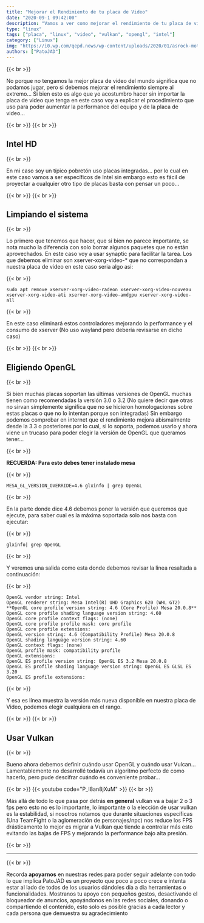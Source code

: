 ```yaml
---
title: "Mejorar el Rendimiento de tu placa de Video"
date: "2020-09-1 09:42:00"
description: "Vamos a ver como mejorar el rendimiento de tu placa de video en este caso con ejemplo de una Intel UHD"
type: "linux"
tags: ["placa", "linux", "video", "vulkan", "opengl", "intel"]
category: ["Linux"]
img: "https://i0.wp.com/qepd.news/wp-content/uploads/2020/01/asrock-mother.jpg?fit=600%2C300&ssl=1"
authors: ["PatoJAD"]
---
```


{{< br >}}

No porque no tengamos la mejor placa de video del mundo significa que no podamos jugar, pero si debemos mejorar el rendimiento siempre al extremo… Si bien esto es algo que yo acostumbro hacer sin importar la placa de video que tenga en este caso voy a explicar el procedimiento que uso para poder aumentar la performance del equipo y de la placa de video…

{{< br >}}
{{< br >}}

## Intel HD

{{< br >}}

En mi caso soy un típico pobretón uso placas integradas… por lo cual en este caso vamos a ser específicos de Intel sin embargo esto es fácil de proyectar a cualquier otro tipo de placas basta con pensar un poco…

{{< br >}}
{{< br >}}

## Limpiando el sistema

{{< br >}}

Lo primero que tenemos que hacer, que si bien no parece importante, se nota mucho la diferencia con solo borrar algunos paquetes que no están aprovechados. En este caso voy a usar synaptic para facilitar la tarea. Los que debemos eliminar son xserver-xorg-video-* que no correspondan a nuestra placa de video en este caso seria algo asi:

{{< br >}}

    sudo apt remove xserver-xorg-video-radeon xserver-xorg-video-nouveau xserver-xorg-video-ati xserver-xorg-video-amdgpu xserver-xorg-video-all

{{< br >}}

En este caso eliminará estos controladores mejorando la performance y el consumo de xserver (No uso wayland pero debería revisarse en dicho caso)

{{< br >}}
{{< br >}}

## Eligiendo OpenGL

{{< br >}}

Si bien muchas placas soportan las últimas versiones de OpenGL muchas tienen como recomendadas la versión 3.0 o 3.2 (No quiere decir que otras no sirvan simplemente significa que no se hicieron homologaciones sobre estas placas o que no lo intentan porque son integradas) Sin embargo podemos comprobar en internet que el rendimiento mejora abismalmente desde la 3.3 o posteriores por lo cual, si lo soporta, podemos usarlo y ahora viene un trucaso para poder elegir la versión de OpenGL que queramos tener…

{{< br >}}

**RECUERDA: Para esto debes tener instalado mesa**

{{< br >}}

    MESA_GL_VERSION_OVERRIDE=4.6 glxinfo | grep OpenGL

{{< br >}}

En la parte donde dice 4.6 debemos poner la versión que queremos que ejecute, para saber cual es la máxima soportada solo nos basta con ejecutar:

{{< br >}}

    glxinfo| grep OpenGL

{{< br >}}

Y veremos una salida como esta donde debemos revisar la linea resaltada a continuación:

{{< br >}}

    OpenGL vendor string: Intel
    OpenGL renderer string: Mesa Intel(R) UHD Graphics 620 (WHL GT2)
    **OpenGL core profile version string: 4.6 (Core Profile) Mesa 20.0.8**
    OpenGL core profile shading language version string: 4.60
    OpenGL core profile context flags: (none)
    OpenGL core profile profile mask: core profile
    OpenGL core profile extensions:
    OpenGL version string: 4.6 (Compatibility Profile) Mesa 20.0.8
    OpenGL shading language version string: 4.60
    OpenGL context flags: (none)
    OpenGL profile mask: compatibility profile
    OpenGL extensions:
    OpenGL ES profile version string: OpenGL ES 3.2 Mesa 20.0.8
    OpenGL ES profile shading language version string: OpenGL ES GLSL ES 3.20
    OpenGL ES profile extensions:

{{< br >}}

Y esa es línea muestra la versión más nueva disponible en nuestra placa de Video, podemos elegir cualquiera en el rango.

{{< br >}}
{{< br >}}

## Usar Vulkan

{{< br >}}

Bueno ahora debemos definir cuándo usar OpenGL y cuándo usar Vulcan… Lamentablemente no desarrollé todavía un algoritmo perfecto de como hacerlo, pero pude descifrar cuándo es conveniente probar…

{{< br >}}
{{< youtube code="P_I8an8jXuM" >}}
{{< br >}}

Más allá de todo lo que pasa por detrás **en general** vulkan va a bajar 2 o 3 fps pero esto no es lo importante, lo importante o la elección de usar vulkan es la estabilidad, si nosotros notamos que durante situaciones específicas (Una TeamFight o la aglomeración de personajes/npc) nos reduce los FPS drásticamente lo mejor es migrar a Vulkan que tiende a controlar más esto evitando las bajas de FPS y mejorando la performance bajo alta presión.

{{< br >}}

---

{{< br >}}

Recorda **apoyarnos** en nuestras redes para poder seguir adelante con todo lo que implica PatoJAD es un proyecto que poco a poco crece e intenta estar al lado de todos de los usuarios dándoles dia a dia herramientas o funcionalidades. Mostranos tu apoyo con pequeños gestos, desactivando el bloqueador de anuncios, apoyándonos en las redes sociales, donando o compartiendo el contenido, esto solo es posible gracias a cada lector y cada persona que demuestra su agradecimiento
